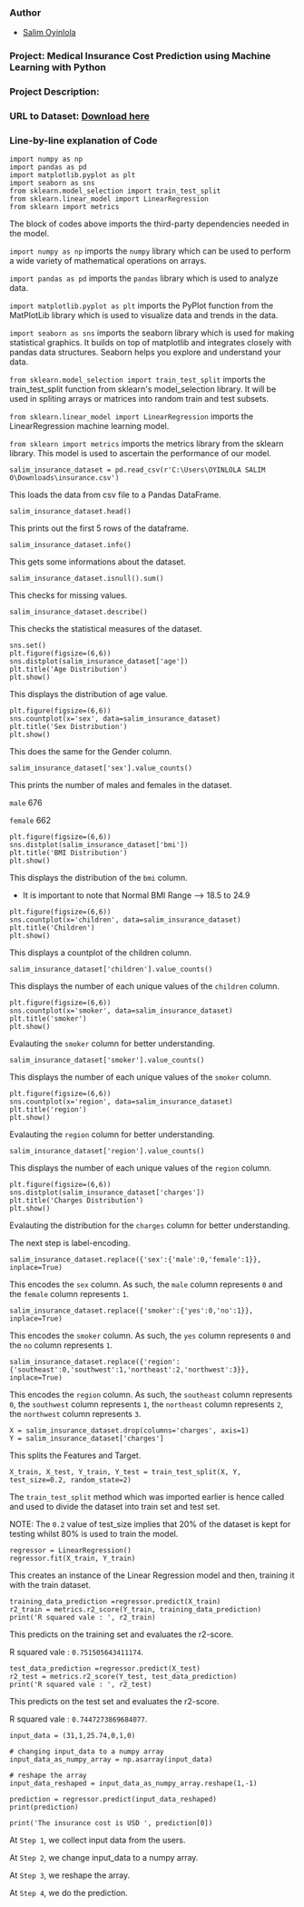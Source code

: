 ### Author

* [Salim Oyinlola](https://twitter.com/salimopines)

### Project: Medical Insurance Cost Prediction using Machine Learning with Python
### Project Description: 


### URL to Dataset: [Download here](https://www.kaggle.com/datasets/mirichoi0218/insurance)

### Line-by-line explanation of Code

```
import numpy as np
import pandas as pd
import matplotlib.pyplot as plt
import seaborn as sns
from sklearn.model_selection import train_test_split
from sklearn.linear_model import LinearRegression
from sklearn import metrics
```

The block of codes above imports the third-party dependencies needed in the model.  

`import numpy as np` imports the `numpy` library which can be used to perform a wide variety of mathematical operations on arrays.

`import pandas as pd` imports the `pandas` library which is used to analyze data.

`import matplotlib.pyplot as plt` imports the PyPlot function from the MatPlotLib library which is used to visualize data and trends in the data.

`import seaborn as sns` imports the seaborn library which is used for making statistical graphics. It builds on top of matplotlib and integrates closely with pandas data structures. Seaborn helps you explore and understand your data.

`from sklearn.model_selection import train_test_split` imports the train_test_split function from sklearn's model_selection library. It will be used in spliting arrays or matrices into random train and test subsets.

`from sklearn.linear_model import LinearRegression` imports the LinearRegression machine learning model. 

`from sklearn import metrics` imports the metrics library from the sklearn library. This model is used to ascertain the performance of our model. 


```
salim_insurance_dataset = pd.read_csv(r'C:\Users\OYINLOLA SALIM O\Downloads\insurance.csv')
```

This loads the data from csv file to a Pandas DataFrame. 

```
salim_insurance_dataset.head()
```

This prints out the first 5 rows of the dataframe. 

```
salim_insurance_dataset.info()
```

This gets some informations about the dataset. 

```
salim_insurance_dataset.isnull().sum()
```

This checks for missing values. 

```
salim_insurance_dataset.describe()
```

This checks the statistical measures of the dataset.

```
sns.set()
plt.figure(figsize=(6,6))
sns.distplot(salim_insurance_dataset['age'])
plt.title('Age Distribution')
plt.show()
```

This displays the distribution of age value. 

```
plt.figure(figsize=(6,6))
sns.countplot(x='sex', data=salim_insurance_dataset)
plt.title('Sex Distribution')
plt.show()
```

This does the same for the Gender column. 

```
salim_insurance_dataset['sex'].value_counts()
```

This prints the number of males and females in the dataset. 

`male`      676

`female`    662

```
plt.figure(figsize=(6,6))
sns.distplot(salim_insurance_dataset['bmi'])
plt.title('BMI Distribution')
plt.show()
```

This displays the distribution of the `bmi` column. 

- It is important to note that Normal BMI Range --> 18.5 to 24.9

```
plt.figure(figsize=(6,6))
sns.countplot(x='children', data=salim_insurance_dataset)
plt.title('Children')
plt.show()
```

This displays a countplot of the children column. 

```
salim_insurance_dataset['children'].value_counts()
```

This displays the number of each unique values of the `children` column. 

```
plt.figure(figsize=(6,6))
sns.countplot(x='smoker', data=salim_insurance_dataset)
plt.title('smoker')
plt.show()
```

Evalauting the `smoker` column for better understanding.

```
salim_insurance_dataset['smoker'].value_counts()
```

This displays the number of each unique values of the `smoker` column. 

```
plt.figure(figsize=(6,6))
sns.countplot(x='region', data=salim_insurance_dataset)
plt.title('region')
plt.show()
```

Evalauting the `region` column for better understanding.

```
salim_insurance_dataset['region'].value_counts()
```

This displays the number of each unique values of the `region` column. 

```
plt.figure(figsize=(6,6))
sns.distplot(salim_insurance_dataset['charges'])
plt.title('Charges Distribution')
plt.show()
```

Evalauting the distribution for the `charges` column for better understanding.


The next step is label-encoding. 

```
salim_insurance_dataset.replace({'sex':{'male':0,'female':1}}, inplace=True)
```

This encodes the `sex` column. As such, the `male` column represents `0` and the `female` column represents `1`. 

```
salim_insurance_dataset.replace({'smoker':{'yes':0,'no':1}}, inplace=True)
```

This encodes the `smoker` column. As such, the `yes` column represents `0` and the `no` column represents `1`.

```
salim_insurance_dataset.replace({'region':{'southeast':0,'southwest':1,'northeast':2,'northwest':3}}, inplace=True)
```

This encodes the `region` column. As such, the `southeast` column represents `0`, the `southwest` column represents `1`, the `northeast` column represents `2`, the `northwest` column represents `3`. 

```
X = salim_insurance_dataset.drop(columns='charges', axis=1)
Y = salim_insurance_dataset['charges']
```

This splits the Features and Target. 

```
X_train, X_test, Y_train, Y_test = train_test_split(X, Y, test_size=0.2, random_state=2)
```

The `train_test_split` method which was imported earlier is hence called and used to divide the dataset into train set and test set. 

NOTE: The `0.2` value of test_size implies that 20% of the dataset is kept for testing whilst 80% is used to train the model. 

```
regressor = LinearRegression()
regressor.fit(X_train, Y_train)
```

This creates an instance of the Linear Regression model and then, training it with the train dataset. 

```
training_data_prediction =regressor.predict(X_train)
r2_train = metrics.r2_score(Y_train, training_data_prediction)
print('R squared vale : ', r2_train)
```

This predicts on the training set and evaluates the r2-score. 

R squared vale :   `0.751505643411174`. 

```
test_data_prediction =regressor.predict(X_test)
r2_test = metrics.r2_score(Y_test, test_data_prediction)
print('R squared vale : ', r2_test)
```

This predicts on the test set and evaluates the r2-score. 

R squared vale :  `0.7447273869684077`.

```
input_data = (31,1,25.74,0,1,0)

# changing input_data to a numpy array
input_data_as_numpy_array = np.asarray(input_data)

# reshape the array
input_data_reshaped = input_data_as_numpy_array.reshape(1,-1)

prediction = regressor.predict(input_data_reshaped)
print(prediction)

print('The insurance cost is USD ', prediction[0])
```

At `Step 1`, we collect input data from the users. 

At `Step 2`, we change input_data to a numpy array. 

At `Step 3`, we reshape the array. 

At `Step 4`, we do the prediction.
